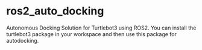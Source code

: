 # ros2_auto_docking
Autonomous Docking Solution for Turtlebot3 using ROS2.
You can install the turtlebot3 package in your workspace and then use this package for autodocking.
